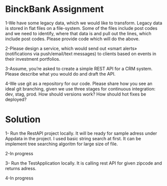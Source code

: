 # BinckBank Assignment

1-We have some legacy data, which we would like to transform. Legacy data is stored in flat files on a file-system. Some of the files include post codes and we need to identify, where that data is and pull out the lines, which include post codes. Please provide code which will do the above.

2-Please design a service, which would send out «smart alerts» (notifications via push/email/text messages) to clients based on events in their investment portfolios. 

3-Assume, you’re asked to create a simple REST API for a CRM system. Please describe what you would do and draft the API.

4-We use git as a repository for our code. Please share how you see an ideal git branching, given we use three stages for continuous integration: dev, stag, prod. How should versions work? How should hot fixes be deployed?

# Solution

1- Run the RestAPI project locally. It will be ready for sample adress under Appdata in the project. I used basic string search at first. It can be implement tree searching algoritm for large size of file.

2-In progress

3- Run the TestApplication locally. It is calling rest API for given zipcode and returns adress.

4-In progress
